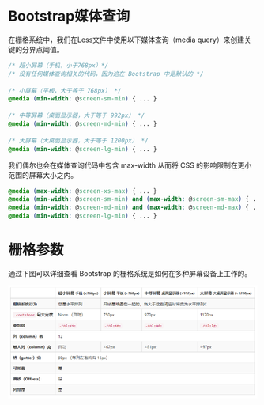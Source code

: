 # Bootstrap媒体查询
在栅格系统中，我们在Less文件中使用以下媒体查询（media query）来创建关键的分界点阈值。
```css
/* 超小屏幕（手机，小于768px）*/
/* 没有任何媒体查询相关的代码，因为这在 Bootstrap 中是默认的 */

/* 小屏幕（平板，大于等于 768px） */
@media (min-width: @screen-sm-min) { ... }

/* 中等屏幕（桌面显示器，大于等于 992px） */
@media (min-width: @screen-md-min) { ... }

/* 大屏幕（大桌面显示器，大于等于 1200px） */
@media (min-width: @screen-lg-min) { ... }

```

我们偶尔也会在媒体查询代码中包含 max-width 从而将 CSS 的影响限制在更小范围的屏幕大小之内。

```css
@media (max-width: @screen-xs-max) { ... }
@media (min-width: @screen-sm-min) and (max-width: @screen-sm-max) { ... }
@media (min-width: @screen-md-min) and (max-width: @screen-md-max) { ... }
@media (min-width: @screen-lg-min) { ... }
```
# 栅格参数
通过下图可以详细查看 Bootstrap 的栅格系统是如何在多种屏幕设备上工作的。

![images text](media.png)
